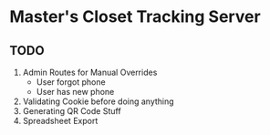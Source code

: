 # Master's Closet Tracking Server

## TODO

1. Admin Routes for Manual Overrides
	- User forgot phone
	- User has new phone
2. Validating Cookie before doing anything
3. Generating QR Code Stuff
4. Spreadsheet Export